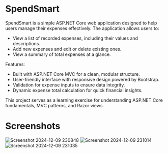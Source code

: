 # SpendSmart

SpendSmart is a simple ASP.NET Core web application designed to help users manage their expenses effectively. The application allows users to:
- View a list of recorded expenses, including their values and descriptions.
- Add new expenses and edit or delete existing ones.
- View a summary of total expenses at a glance.

Features:
- Built with ASP.NET Core MVC for a clean, modular structure.
- User-friendly interface with responsive design powered by Bootstrap.
- Validation for expense inputs to ensure data integrity.
- Dynamic expense total calculation for quick financial insights.

This project serves as a learning exercise for understanding ASP.NET Core fundamentals, MVC patterns, and Razor views.

# Screenshots
![Screenshot 2024-12-09 230848](https://github.com/user-attachments/assets/aef45ad2-2141-4505-a807-7546c2cc0d0d)
![Screenshot 2024-12-09 231014](https://github.com/user-attachments/assets/e5feb2d8-b3f2-4b50-b21e-c131c7e07c52)
![Screenshot 2024-12-09 231035](https://github.com/user-attachments/assets/1b743a59-6fa2-49ef-9128-92bf2232a812)
